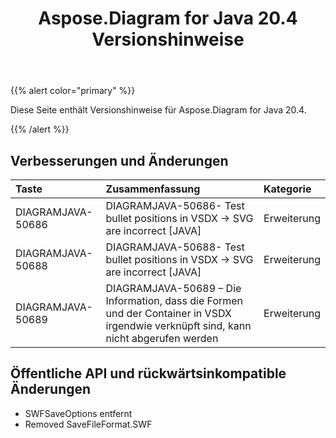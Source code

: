 ﻿---
title: Aspose.Diagram for Java 20.4 Versionshinweise
type: docs
weight: 40
url: /de/java/aspose-diagram-for-java-20-4-release-notes/
---
{{% alert color="primary" %}} 

Diese Seite enthält Versionshinweise für Aspose.Diagram for Java 20.4.

{{% /alert %}} 
## **Verbesserungen und Änderungen**

|**Taste**|**Zusammenfassung**|**Kategorie**|
|:- |:- |:- |
|DIAGRAMJAVA-50686|DIAGRAMJAVA-50686- Test bullet positions in VSDX -> SVG are incorrect [JAVA]|Erweiterung|
|DIAGRAMJAVA-50688|DIAGRAMJAVA-50688- Test bullet positions in VSDX -> SVG are incorrect [JAVA]|Erweiterung|
|DIAGRAMJAVA-50689|DIAGRAMJAVA-50689 – Die Information, dass die Formen und der Container in VSDX irgendwie verknüpft sind, kann nicht abgerufen werden|Erweiterung|
## **Öffentliche API und rückwärtsinkompatible Änderungen**
- SWFSaveOptions entfernt
- Removed SaveFileFormat.SWF
